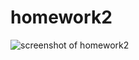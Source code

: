 # homework2
![screenshot of homework2](https://github.com/aleksandrlepin/git-file-store/blob/master/homework2.jpg)
